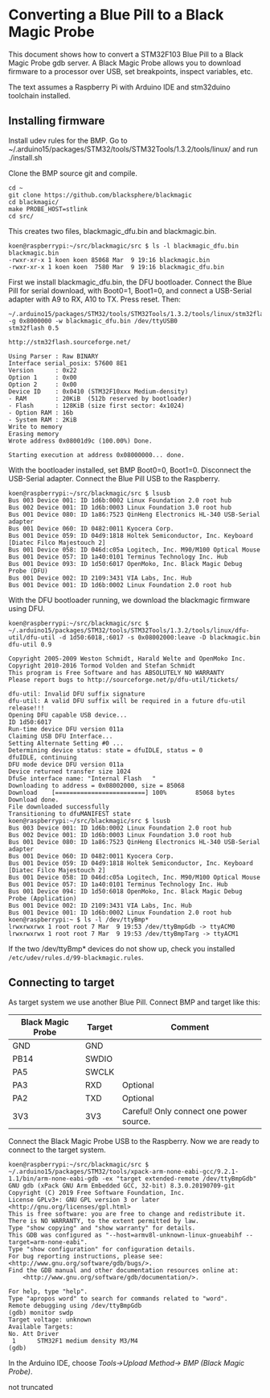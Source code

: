 # Converting a Blue Pill to a Black Magic Probe

This document shows how to convert a STM32F103 Blue Pill to a Black Magic Probe gdb server. A Black Magic Probe allows you to download firmware to a processor over USB, set breakpoints, inspect variables, etc. 

The text assumes a Raspberry Pi with Arduino IDE and stm32duino toolchain installed.

## Installing firmware

Install udev rules for the BMP. Go to ~/.arduino15/packages/STM32/tools/STM32Tools/1.3.2/tools/linux/ and run ./install.sh

Clone the BMP source git and compile.

	cd ~
	git clone https://github.com/blacksphere/blackmagic
	cd blackmagic/
	make PROBE_HOST=stlink
	cd src/
	
This creates two files, blackmagic_dfu.bin and blackmagic.bin. 

	koen@raspberrypi:~/src/blackmagic/src $ ls -l blackmagic_dfu.bin blackmagic.bin 
	-rwxr-xr-x 1 koen koen 85068 Mar  9 19:16 blackmagic.bin
	-rwxr-xr-x 1 koen koen  7580 Mar  9 19:16 blackmagic_dfu.bin
	
First we install blackmagic_dfu.bin, the DFU bootloader. Connect the Blue Pill for serial download, with Boot0=1, Boot1=0, and connect a USB-Serial adapter with A9 to RX, A10 to TX. Press reset. Then:

	~/.arduino15/packages/STM32/tools/STM32Tools/1.3.2/tools/linux/stm32flash -g 0x8000000 -w blackmagic_dfu.bin /dev/ttyUSB0  
	stm32flash 0.5
	
	http://stm32flash.sourceforge.net/
	
	Using Parser : Raw BINARY
	Interface serial_posix: 57600 8E1
	Version      : 0x22
	Option 1     : 0x00
	Option 2     : 0x00
	Device ID    : 0x0410 (STM32F10xxx Medium-density)
	- RAM        : 20KiB  (512b reserved by bootloader)
	- Flash      : 128KiB (size first sector: 4x1024)
	- Option RAM : 16b
	- System RAM : 2KiB
	Write to memory
	Erasing memory
	Wrote address 0x08001d9c (100.00%) Done.
	
	Starting execution at address 0x08000000... done.
	
With the bootloader installed, set BMP Boot0=0, Boot1=0. Disconnect the USB-Serial adapter. Connect the Blue Pill USB to the Raspberry.
	
	koen@raspberrypi:~/src/blackmagic/src $ lsusb 
	Bus 003 Device 001: ID 1d6b:0002 Linux Foundation 2.0 root hub
	Bus 002 Device 001: ID 1d6b:0003 Linux Foundation 3.0 root hub
	Bus 001 Device 080: ID 1a86:7523 QinHeng Electronics HL-340 USB-Serial adapter
	Bus 001 Device 060: ID 0482:0011 Kyocera Corp. 
	Bus 001 Device 059: ID 04d9:1818 Holtek Semiconductor, Inc. Keyboard [Diatec Filco Majestouch 2]
	Bus 001 Device 058: ID 046d:c05a Logitech, Inc. M90/M100 Optical Mouse
	Bus 001 Device 057: ID 1a40:0101 Terminus Technology Inc. Hub
	Bus 001 Device 093: ID 1d50:6017 OpenMoko, Inc. Black Magic Debug Probe (DFU)
	Bus 001 Device 002: ID 2109:3431 VIA Labs, Inc. Hub
	Bus 001 Device 001: ID 1d6b:0002 Linux Foundation 2.0 root hub
	
With the DFU bootloader running,  we download the blackmagic firmware using DFU.

	koen@raspberrypi:~/src/blackmagic/src $ ~/.arduino15/packages/STM32/tools/STM32Tools/1.3.2/tools/linux/dfu-util/dfu-util -d 1d50:6018,:6017 -s 0x08002000:leave -D blackmagic.bin
	dfu-util 0.9
	
	Copyright 2005-2009 Weston Schmidt, Harald Welte and OpenMoko Inc.
	Copyright 2010-2016 Tormod Volden and Stefan Schmidt
	This program is Free Software and has ABSOLUTELY NO WARRANTY
	Please report bugs to http://sourceforge.net/p/dfu-util/tickets/
	
	dfu-util: Invalid DFU suffix signature
	dfu-util: A valid DFU suffix will be required in a future dfu-util release!!!
	Opening DFU capable USB device...
	ID 1d50:6017
	Run-time device DFU version 011a
	Claiming USB DFU Interface...
	Setting Alternate Setting #0 ...
	Determining device status: state = dfuIDLE, status = 0
	dfuIDLE, continuing
	DFU mode device DFU version 011a
	Device returned transfer size 1024
	DfuSe interface name: "Internal Flash   "
	Downloading to address = 0x08002000, size = 85068
	Download	[=========================] 100%        85068 bytes
	Download done.
	File downloaded successfully
	Transitioning to dfuMANIFEST state
	koen@raspberrypi:~/src/blackmagic/src $ lsusb
	Bus 003 Device 001: ID 1d6b:0002 Linux Foundation 2.0 root hub
	Bus 002 Device 001: ID 1d6b:0003 Linux Foundation 3.0 root hub
	Bus 001 Device 080: ID 1a86:7523 QinHeng Electronics HL-340 USB-Serial adapter
	Bus 001 Device 060: ID 0482:0011 Kyocera Corp. 
	Bus 001 Device 059: ID 04d9:1818 Holtek Semiconductor, Inc. Keyboard [Diatec Filco Majestouch 2]
	Bus 001 Device 058: ID 046d:c05a Logitech, Inc. M90/M100 Optical Mouse
	Bus 001 Device 057: ID 1a40:0101 Terminus Technology Inc. Hub
	Bus 001 Device 094: ID 1d50:6018 OpenMoko, Inc. Black Magic Debug Probe (Application)
	Bus 001 Device 002: ID 2109:3431 VIA Labs, Inc. Hub
	Bus 001 Device 001: ID 1d6b:0002 Linux Foundation 2.0 root hub
	koen@raspberrypi:~ $ ls -l /dev/ttyBmp*
	lrwxrwxrwx 1 root root 7 Mar  9 19:53 /dev/ttyBmpGdb -> ttyACM0
	lrwxrwxrwx 1 root root 7 Mar  9 19:53 /dev/ttyBmpTarg -> ttyACM1

If the two /dev/ttyBmp* devices do not show up, check you installed ``/etc/udev/rules.d/99-blackmagic.rules``.

## Connecting to target

As target system we use another Blue Pill. Connect BMP and target like this:

Black Magic Probe  | Target  | Comment
--- | --- | ---
GND | GND |
PB14 | SWDIO |
PA5 | SWCLK |
PA3 | RXD | Optional
PA2 | TXD | Optional
3V3 | 3V3 | Careful! Only connect one power source.

Connect the Black Magic Probe USB to the Raspberry.  Now we are ready to connect to the target system. 
	
	koen@raspberrypi:~/src/blackmagic/src $ ~/.arduino15/packages/STM32/tools/xpack-arm-none-eabi-gcc/9.2.1-1.1/bin/arm-none-eabi-gdb -ex "target extended-remote /dev/ttyBmpGdb"
	GNU gdb (xPack GNU Arm Embedded GCC, 32-bit) 8.3.0.20190709-git
	Copyright (C) 2019 Free Software Foundation, Inc.
	License GPLv3+: GNU GPL version 3 or later <http://gnu.org/licenses/gpl.html>
	This is free software: you are free to change and redistribute it.
	There is NO WARRANTY, to the extent permitted by law.
	Type "show copying" and "show warranty" for details.
	This GDB was configured as "--host=armv8l-unknown-linux-gnueabihf --target=arm-none-eabi".
	Type "show configuration" for configuration details.
	For bug reporting instructions, please see:
	<http://www.gnu.org/software/gdb/bugs/>.
	Find the GDB manual and other documentation resources online at:
	    <http://www.gnu.org/software/gdb/documentation/>.
	
	For help, type "help".
	Type "apropos word" to search for commands related to "word".
	Remote debugging using /dev/ttyBmpGdb
	(gdb) monitor swdp
	Target voltage: unknown
	Available Targets:
	No. Att Driver
	 1      STM32F1 medium density M3/M4
	(gdb) 

In the Arduino IDE, choose *Tools->Upload Method-> BMP (Black Magic Probe)*. 

not truncated	